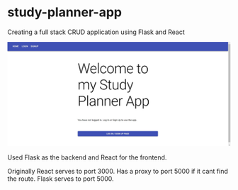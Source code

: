 # study-planner-app
Creating a full stack CRUD application using Flask and React

![Screenshot](img/frontscreen.jpg)

Used Flask as the backend and React for the frontend.

Originally React serves to port 3000. Has a proxy to port 5000 if it cant find the route.
Flask serves to port 5000.